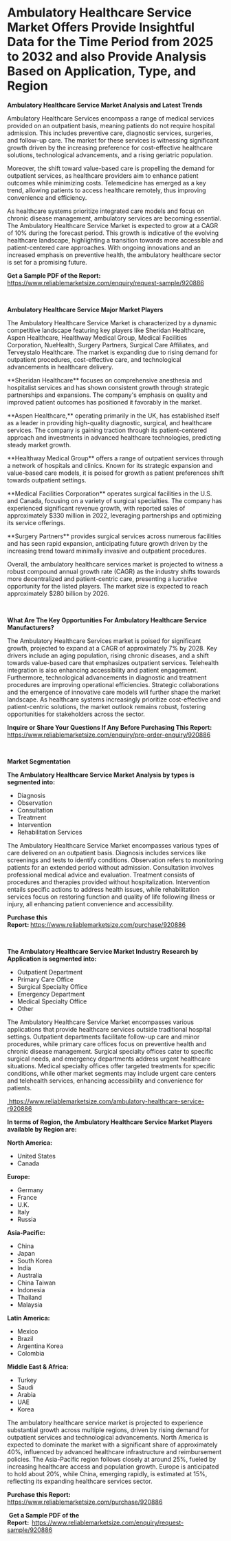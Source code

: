 <p><h1>Ambulatory Healthcare Service Market Offers Provide Insightful Data for the Time Period from 2025 to 2032 and also Provide Analysis Based on Application, Type, and Region</h1></p><p><strong>Ambulatory Healthcare Service Market Analysis and Latest Trends</strong></p>
<p><p>Ambulatory Healthcare Services encompass a range of medical services provided on an outpatient basis, meaning patients do not require hospital admission. This includes preventive care, diagnostic services, surgeries, and follow-up care. The market for these services is witnessing significant growth driven by the increasing preference for cost-effective healthcare solutions, technological advancements, and a rising geriatric population. </p><p>Moreover, the shift toward value-based care is propelling the demand for outpatient services, as healthcare providers aim to enhance patient outcomes while minimizing costs. Telemedicine has emerged as a key trend, allowing patients to access healthcare remotely, thus improving convenience and efficiency. </p><p>As healthcare systems prioritize integrated care models and focus on chronic disease management, ambulatory services are becoming essential. The Ambulatory Healthcare Service Market is expected to grow at a CAGR of 10% during the forecast period. This growth is indicative of the evolving healthcare landscape, highlighting a transition towards more accessible and patient-centered care approaches. With ongoing innovations and an increased emphasis on preventive health, the ambulatory healthcare sector is set for a promising future.</p></p>
<p><strong>Get a Sample PDF of the Report:&nbsp;</strong> <a href="https://www.reliablemarketsize.com/enquiry/request-sample/920886?utm_campaign=2935&utm_medium=2&utm_source=Github&utm_content=ia&utm_term=18042025&utm_id=ambulatory-healthcare-service">https://www.reliablemarketsize.com/enquiry/request-sample/920886</a></p>
<p>&nbsp;</p>
<p><strong>Ambulatory Healthcare Service Major Market Players</strong></p>
<p><p>The Ambulatory Healthcare Service Market is characterized by a dynamic competitive landscape featuring key players like Sheridan Healthcare, Aspen Healthcare, Healthway Medical Group, Medical Facilities Corporation, NueHealth, Surgery Partners, Surgical Care Affiliates, and Terveystalo Healthcare. The market is expanding due to rising demand for outpatient procedures, cost-effective care, and technological advancements in healthcare delivery.</p><p>**Sheridan Healthcare** focuses on comprehensive anesthesia and hospitalist services and has shown consistent growth through strategic partnerships and expansions. The company's emphasis on quality and improved patient outcomes has positioned it favorably in the market.</p><p>**Aspen Healthcare,** operating primarily in the UK, has established itself as a leader in providing high-quality diagnostic, surgical, and healthcare services. The company is gaining traction through its patient-centered approach and investments in advanced healthcare technologies, predicting steady market growth.</p><p>**Healthway Medical Group** offers a range of outpatient services through a network of hospitals and clinics. Known for its strategic expansion and value-based care models, it is poised for growth as patient preferences shift towards outpatient settings.</p><p>**Medical Facilities Corporation** operates surgical facilities in the U.S. and Canada, focusing on a variety of surgical specialties. The company has experienced significant revenue growth, with reported sales of approximately $330 million in 2022, leveraging partnerships and optimizing its service offerings.</p><p>**Surgery Partners** provides surgical services across numerous facilities and has seen rapid expansion, anticipating future growth driven by the increasing trend toward minimally invasive and outpatient procedures.</p><p>Overall, the ambulatory healthcare services market is projected to witness a robust compound annual growth rate (CAGR) as the industry shifts towards more decentralized and patient-centric care, presenting a lucrative opportunity for the listed players. The market size is expected to reach approximately $280 billion by 2026.</p></p>
<p>&nbsp;</p>
<p><strong>What Are The Key Opportunities For Ambulatory Healthcare Service Manufacturers?</strong></p>
<p><p>The Ambulatory Healthcare Services market is poised for significant growth, projected to expand at a CAGR of approximately 7% by 2028. Key drivers include an aging population, rising chronic diseases, and a shift towards value-based care that emphasizes outpatient services. Telehealth integration is also enhancing accessibility and patient engagement. Furthermore, technological advancements in diagnostic and treatment procedures are improving operational efficiencies. Strategic collaborations and the emergence of innovative care models will further shape the market landscape. As healthcare systems increasingly prioritize cost-effective and patient-centric solutions, the market outlook remains robust, fostering opportunities for stakeholders across the sector.</p></p>
<p><strong>Inquire or Share Your Questions If Any Before Purchasing This Report:</strong> <a href="https://www.reliablemarketsize.com/enquiry/pre-order-enquiry/920886?utm_campaign=2935&utm_medium=2&utm_source=Github&utm_content=ia&utm_term=18042025&utm_id=ambulatory-healthcare-service">https://www.reliablemarketsize.com/enquiry/pre-order-enquiry/920886</a></p>
<p>&nbsp;</p>
<p><strong>Market Segmentation</strong></p>
<p><strong>The Ambulatory Healthcare Service Market Analysis by types is segmented into:</strong></p>
<p><ul><li>Diagnosis</li><li>Observation</li><li>Consultation</li><li>Treatment</li><li>Intervention</li><li>Rehabilitation Services</li></ul></p>
<p><p>The Ambulatory Healthcare Service Market encompasses various types of care delivered on an outpatient basis. Diagnosis includes services like screenings and tests to identify conditions. Observation refers to monitoring patients for an extended period without admission. Consultation involves professional medical advice and evaluation. Treatment consists of procedures and therapies provided without hospitalization. Intervention entails specific actions to address health issues, while rehabilitation services focus on restoring function and quality of life following illness or injury, all enhancing patient convenience and accessibility.</p></p>
<p><strong>Purchase this Report:&nbsp;</strong><a href="https://www.reliablemarketsize.com/purchase/920886?utm_campaign=2935&utm_medium=2&utm_source=Github&utm_content=ia&utm_term=18042025&utm_id=ambulatory-healthcare-service">https://www.reliablemarketsize.com/purchase/920886</a></p>
<p>&nbsp;</p>
<p><strong>The Ambulatory Healthcare Service Market Industry Research by Application is segmented into:</strong></p>
<p><ul><li>Outpatient Department</li><li>Primary Care Office</li><li>Surgical Specialty Office</li><li>Emergency Department</li><li>Medical Specialty Office</li><li>Other</li></ul></p>
<p><p>The Ambulatory Healthcare Service Market encompasses various applications that provide healthcare services outside traditional hospital settings. Outpatient departments facilitate follow-up care and minor procedures, while primary care offices focus on preventive health and chronic disease management. Surgical specialty offices cater to specific surgical needs, and emergency departments address urgent healthcare situations. Medical specialty offices offer targeted treatments for specific conditions, while other market segments may include urgent care centers and telehealth services, enhancing accessibility and convenience for patients.</p></p>
<p><a href="https://www.reliablemarketsize.com/ambulatory-healthcare-service-r920886?utm_campaign=2935&utm_medium=2&utm_source=Github&utm_content=ia&utm_term=18042025&utm_id=ambulatory-healthcare-service">&nbsp;https://www.reliablemarketsize.com/ambulatory-healthcare-service-r920886</a></p>
<p><strong>In terms of Region, the Ambulatory Healthcare Service Market Players available by Region are:</strong></p>
<p>
    <p> <strong> North America: </strong>
        <ul>
            <li>United States</li>
            <li>Canada</li>
        </ul>
        </p> 
    <p> <strong> Europe: </strong>
        <ul>
            <li>Germany</li>
            <li>France</li>
            <li>U.K.</li>
            <li>Italy</li>
            <li>Russia</li>
        </ul>
        </p> 
    <p> <strong> Asia-Pacific: </strong>
        <ul>
            <li>China</li>
            <li>Japan</li>
            <li>South Korea</li>
            <li>India</li>
            <li>Australia</li>
            <li>China Taiwan</li>
            <li>Indonesia</li>
            <li>Thailand</li>
            <li>Malaysia</li>
        </ul>
        </p> 
    <p> <strong> Latin America: </strong>
        <ul>
            <li>Mexico</li>
            <li>Brazil</li>
            <li>Argentina Korea</li>
            <li>Colombia</li>
        </ul>
        </p> 
    <p> <strong> Middle East & Africa: </strong>
        <ul>
            <li>Turkey</li>
            <li>Saudi</li>
            <li>Arabia</li>
            <li>UAE</li>
            <li>Korea</li>
        </ul>
    </p>
    </p>
<p><p>The ambulatory healthcare service market is projected to experience substantial growth across multiple regions, driven by rising demand for outpatient services and technological advancements. North America is expected to dominate the market with a significant share of approximately 40%, influenced by advanced healthcare infrastructure and reimbursement policies. The Asia-Pacific region follows closely at around 25%, fueled by increasing healthcare access and population growth. Europe is anticipated to hold about 20%, while China, emerging rapidly, is estimated at 15%, reflecting its expanding healthcare services sector.</p></p>
<p><strong>Purchase this Report: </strong><a href="https://www.reliablemarketsize.com/purchase/920886?utm_campaign=2935&utm_medium=2&utm_source=Github&utm_content=ia&utm_term=18042025&utm_id=ambulatory-healthcare-service">https://www.reliablemarketsize.com/purchase/920886</a></p>
<p>&nbsp;<strong>Get a Sample PDF of the Report:&nbsp;&nbsp;</strong><a href="https://www.reliablemarketsize.com/enquiry/request-sample/920886?utm_campaign=2935&utm_medium=2&utm_source=Github&utm_content=ia&utm_term=18042025&utm_id=ambulatory-healthcare-service">https://www.reliablemarketsize.com/enquiry/request-sample/920886</a></p>
<p><strong></strong></p>
<p><p></p><p></p><p></p></p>
